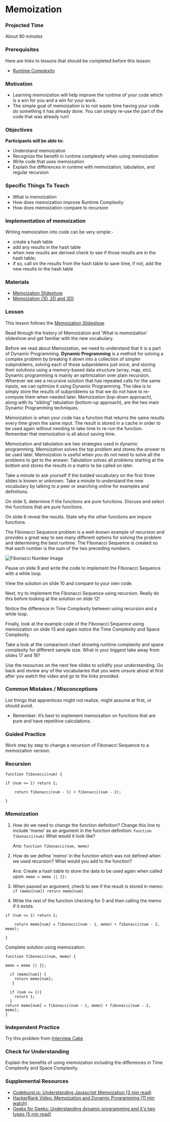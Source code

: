 # Memoization

### Projected Time
 About 90 minutes



  ### Prerequisites

  Here are links to lessons that should be completed before this lesson:

  -  [Runtime Complexity](/runtime-complexity/runtime-complexity.md)

  
### Motivation
- Learning memoization will help improve the runtime of your code which is a win for you and a win for your work.
- The simple goal of memoization is to not waste time having your code do something it has already done. You can simply re-use the part of the code that was already run!


### Objectives
**Participants will be able to:**
- Understand memoization
- Recognize the benefit in runtime complexity when using memoization
- Write code that uses memoization
- Explain the differences in runtime with memoization, tabulation, and regular recursion

### Specific Things To Teach
- What is memoization
- How does memoization improve Runtime Complexity
- How does memoization compare to recursion

### Implementation of  memoization
Writing memoization into code can be very simple:-
- create a hash table
- add any results in the hash table
- when new results are derived check to see if those results are in the hash table;
- if so, call on the results from the hash table to save time, if not, add the new results to the hash table

### Materials
-  [Memoization Slideshow](https://docs.google.com/presentation/d/1BipDMgjZd3u-QsrPNCljH-Wv2l3tYRAUz8LWnxzt4s8/edit#slide=id.p)
-  [Memoization (1D, 2D and 3D)](https://www.geeksforgeeks.org/memoization-1d-2d-and-3d/)

### Lesson
This lesson follows the [Memoization Slideshow](https://docs.google.com/presentation/d/1BipDMgjZd3u-QsrPNCljH-Wv2l3tYRAUz8LWnxzt4s8/edit#slide=id.p).

Read through the history of Memoization and 'What is memoization' slideshow and get familiar with the new vocabulary.

Before we read about Memoization, we need to understand that it is a part of Dynamic Programming. **Dynamic Programming** is a method for solving a complex problem by breaking it down into a collection of simpler subproblems, solving each of those subproblems just once, and storing their solutions using a memory-based data structure (array, map, etc). Dynamic programming is mainly an optimization over plain recursion. Wherever we see a recursive solution that has repeated calls for the same inputs, we can optimize it using Dynamic Programming. The idea is to simply store the results of subproblems so that we do not have to re-compute them when needed later. Memoization (top-down approach), along with its “sibling” tabulation (bottom-up approach), are the two main Dynamic Programming techniques.

Memoization is when your code has a function that returns the same results every time given the same input. The result is stored in a cache in order to be used again without needing to take time to re-run the function. Remember that memoization is all about saving time.

Memoization and tabulation are two strategies used in dynamic programming. Memoization solves the top problem and stores the answer to be used later. Memoization is useful when you do not need to solve all the problems to get to the answer. Tabulation solves all problems starting at the bottom and stores the results in a matrix to be called on later.

Take a minute to ask yourself if the bolded vocabulary on the first three slides is known or unknown. Take a minute to understand the new vocabulary by talking to a peer or searching online for examples and definitions.

On slide 5, determine if the functions are pure functions. Discuss and select the functions that are pure functions. 

On slide 6 reveal the results. State why the other functions are impure functions.

The Fibonacci Sequence problem is a well-known example of recursion and provides a great way to see many different options for solving the problem and determining the best runtime. The Fibonacci Sequence is created so that each number is the sum of the two preceding numbers.

![Fibonacci Number Image](/curriculum/runtime-complexity/34_21-FibonacciBlocks.png)

Pause on slide 9 and write the code to implement the Fibonacci Sequence with a while loop.

View the solution on slide 10 and compare to your own code.

Next, try to implement the Fibonacci Sequence using recursion. Really do this before looking at the solution on slide 12!

Notice the difference in Time Complexity between using recursion and a while loop.

Finally, look at the example code of the Fibonacci Sequence using memoization on slide 13 and again notice the Time Complexity and Space Complexity.

Take a look at the comparison chart showing runtime complexity and space complexity for different sample size. What is your biggest take away from slides 17 and 18?

Use the resources on the next few slides to solidify your understanding. Go back and review any of the vocabularies that you were unsure about at first after you watch the video and go to the links provided.

### Common Mistakes / Misconceptions
List things that apprentices might not realize, might assume at first, or should avoid.
- Remember: It’s best to implement memoization on functions that are pure and have repetitive calculations.

### Guided Practice
Work step by step to change a recursion of Fibonacci Sequence to a memoization version:

### Recursion
```
function fibonacci(num) {

if (num <= 1) return 1;

    return fibonacci(num - 1) + fibonacci(num - 2);

}
```

### Memoization
1. How do we need to change the function definition?
    Change this line to include 'memo' as an argument in the function definition:
     ```function fibonacci(num)```
    What would it look like?

    Ans:
    ```function fibonacci(num, memo)```


 2. How do we define 'memo' in the function which was not defined when we used recursion?
    What would you add to the function?

    Ans: Create a hash table to store the data to be used again when called upon.
    ```memo = memo || {};```

3. When passed an argument, check to see if the result is stored in memo:
```if (memo[num]) return memo[num]```

4. Write the rest of the function checking for 0 and then calling the memo if it exists.
```
if (num <= 1) return 1;

    return memo[num] = fibonacci(num - 1, memo) + fibonacci(num - 2, memo);

}
```
Complete solution using memoization:
```
function fibonacci(num, memo) {

memo = memo || {};

  if (memo[num]) {
    return memo[num];
   }
   
  if (num <= 1){ 
    return 1;
  }
return memo[num] = fibonacci(num - 1, memo) + fibonacci(num - 2, memo);
}
```

### Independent Practice
Try this problem from [Interview Cake](https://www.interviewcake.com/question/java/coin)
  
### Check for Understanding
Explain the benefits of using memoization including the differences in Time Complexity and Space Complexity.

### Supplemental Resources
-  [Codeburst.io: Understanding Javascript Memoization (3 min read)](https://codeburst.io/understanding-memoization-in-3-minutes-2e58daf33a19)
-  [HackerRank Video: Memoization and Dynamic Programming (11 min watch)](https://youtu.be/P8Xa2BitN3I)
-  [Geeks for Geeks: Understanding dynamic programming and it's two types (5 min read)](https://www.geeksforgeeks.org/tabulation-vs-memoizatation/)
